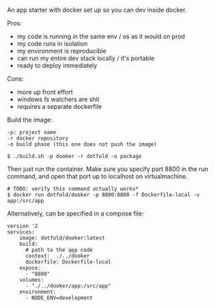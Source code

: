 

An app starter with docker set up so you can dev inside docker. 

Pros:
- my code is running in the same env / os as it would on prod
- my code runs in isolation
- my environment is reproducible
- can run my entire dev stack locally / it's portable
- ready to deploy immediately

Cons:
- more up front effort
- windows fs watchers are shit
- requires a separate dockerfile

Build the image:  

```
-p: project name
-r docker repository
-o build phase (this one does not push the image)  

$ ./build.sh -p dooker -r dotfold -o package
```

Then just run the container. Make sure you specify port 8800 in the run command, and open that port up to localhost on virtualmachine.

```
# TODO: verify this command actually works*
$ docker run dotfold/dooker -p 8800:8800 -f Dockerfile-local -v app:/src/app
```

Alternatively, can be specified in a compose file:

```
version '2
services:
    image: dotfold/dooker:latest
    build:
      # path to the app code
      context:  ./../dooker
      dockerfile: Dockerfile-local
    expose:
      - "8800"
    volumes:
      - "./../dooker/app:/src/app"
    environment:
      - NODE_ENV=development
```
